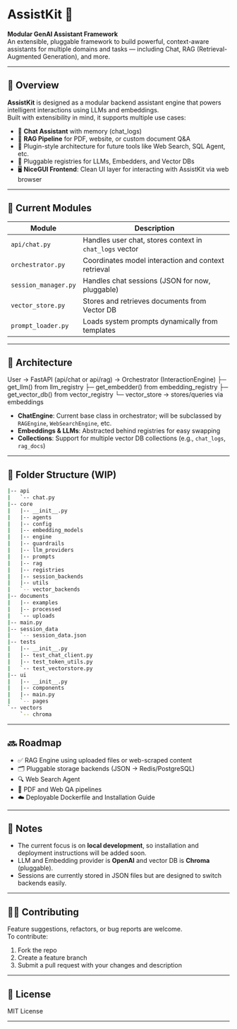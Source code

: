 # AssistKit 🧠

**Modular GenAI Assistant Framework**  
An extensible, pluggable framework to build powerful, context-aware assistants for multiple domains and tasks — including Chat, RAG (Retrieval-Augmented Generation), and more.

---

## 🚀 Overview

**AssistKit** is designed as a modular backend assistant engine that powers intelligent interactions using LLMs and embeddings.  
Built with extensibility in mind, it supports multiple use cases:

- 💬 **Chat Assistant** with memory (chat_logs)
- 📄 **RAG Pipeline** for PDF, website, or custom document Q&A
- 🧩 Plugin-style architecture for future tools like Web Search, SQL Agent, etc.
- 🔗 Pluggable registries for LLMs, Embedders, and Vector DBs
- 🖥️ **NiceGUI Frontend**: Clean UI layer for interacting with AssistKit via web browser

---

## 🔧 Current Modules

| Module          | Description                                              |
|-----------------|----------------------------------------------------------|
| `api/chat.py`   | Handles user chat, stores context in `chat_logs` vector  |
| `orchestrator.py` | Coordinates model interaction and context retrieval |
| `session_manager.py` | Handles chat sessions (JSON for now, pluggable)     |
| `vector_store.py` | Stores and retrieves documents from Vector DB          |
| `prompt_loader.py` | Loads system prompts dynamically from templates       |

---

## 🧠 Architecture

User → FastAPI (api/chat or api/rag)
→ Orchestrator (InteractionEngine)
├─ get_llm() from llm_registry
├─ get_embedder() from embedding_registry
├─ get_vector_db() from vector_registry
└─ vector_store → stores/queries via embeddings

- **ChatEngine**: Current base class in orchestrator; will be subclassed by `RAGEngine`, `WebSearchEngine`, etc.
- **Embeddings & LLMs**: Abstracted behind registries for easy swapping
- **Collections**: Support for multiple vector DB collections (e.g., `chat_logs`, `rag_docs`)

---

## 📁 Folder Structure (WIP)
```bash
|-- api
|   `-- chat.py
|-- core
|   |-- __init__.py
|   |-- agents
|   |-- config
|   |-- embedding_models
|   |-- engine
|   |-- guardrails
|   |-- llm_providers
|   |-- prompts
|   |-- rag
|   |-- registries
|   |-- session_backends
|   |-- utils
|   `-- vector_backends
|-- documents
|   |-- examples
|   |-- processed
|   `-- uploads
|-- main.py
|-- session_data
|   `-- session_data.json
|-- tests
|   |-- __init__.py
|   |-- test_chat_client.py
|   |-- test_token_utils.py
|   `-- test_vectorstore.py
|-- ui
|   |-- __init__.py
|   |-- components
|   |-- main.py
|   `-- pages
`-- vectors
    `-- chroma
```

---

## 🔜 Roadmap

- ✅ RAG Engine using uploaded files or web-scraped content
- 🗂 Pluggable storage backends (JSON → Redis/PostgreSQL)
- 🔍 Web Search Agent
- 🧾 PDF and Web QA pipelines
- ☁️ Deployable Dockerfile and Installation Guide

---

## 📌 Notes

- The current focus is on **local development**, so installation and deployment instructions will be added soon.
- LLM and Embedding provider is **OpenAI** and vector DB is **Chroma** (pluggable).
- Sessions are currently stored in JSON files but are designed to switch backends easily.

---

## 🧑‍💻 Contributing

Feature suggestions, refactors, or bug reports are welcome.  
To contribute:

1. Fork the repo
2. Create a feature branch
3. Submit a pull request with your changes and description

---

## 📄 License

MIT License

---